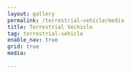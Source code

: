 ```yaml
---
layout: gallery
permalink: /terrestrial-vehicle/media
title: Terrestrial Vechicle
tag: terrestrial-vehicle
enable_nav: true
grid: true
media: 
 
---
```


